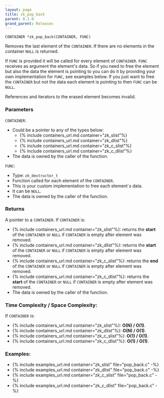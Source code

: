 ```yaml
---
layout: page
title: zk_pop_back
parent: 0.1.0
grand_parent: Releases
---
```


```
CONTAINER *zk_pop_back(CONTAINER, FUNC)
```

Removes the last element of the `CONTAINER`. If there are no elements in the container `NULL` is returned.

If `FUNC` is provided it will be called for every element of `CONTAINER`. `FUNC` receives as argument the element's data.
So if you need to free the element but also the data the element is pointing to you can do it by providing your own implementation for `FUNC`, see examples below.
If you just want to free the `CONTAINER` but not the data each element is pointing to then `FUNC` can be `NULL`.

References and iterators to the erased element becomes invalid.

### Parameters

`CONTAINER`:
- Could be a pointer to any of the types below:
  - {% include containers_url.md container="zk_slist"%}
  - {% include containers_url.md container="zk_dlist"%}
  - {% include containers_url.md container="zk_c_slist"%}
  - {% include containers_url.md container="zk_c_dlist"%}
- The data is owned by the caller of the function.

`FUNC`:
- Type: `zk_destructor_t`
- Function called for each element of the `CONTAINER`.
- This is your custom implementation to free each element`s data.
- It can be `NULL`.
- The data is owned by the caller of the function.

### Returns
A pointer to a `CONTAINER`. If `CONTAINER` is:
- {% include containers_url.md container="zk_slist"%}: returns the **start** of the `CONTAINER` or `NULL` if `CONTAINER` is empty after element was removed.
- {% include containers_url.md container="zk_dlist"%}: returns the **start** of the `CONTAINER` or `NULL` if `CONTAINER` is empty after element was removed.
- {% include containers_url.md container="zk_c_slist"%}: returns the **end** of the `CONTAINER` or `NULL` if `CONTAINER` is empty after element was removed.
- {% include containers_url.md container="zk_c_dlist"%}: returns the **start** of the `CONTAINER` or `NULL` if `CONTAINER` is empty after element was removed.
- The data is owned by the caller of the function.

### Time Complexity / Space Complexity:
If `CONTAINER` is:
- {% include containers_url.md container="zk_slist"%}: **O(N) / O(1)**.
- {% include containers_url.md container="zk_dlist"%}: **O(N) / O(1)**.
- {% include containers_url.md container="zk_c_slist"%}: **O(1) / O(1)**.
- {% include containers_url.md container="zk_c_dlist"%}: **O(1) / O(1)**.

### Examples:
- {% include examples_url.md container="zk_slist" file="pop_back.c" -%}
- {% include examples_url.md container="zk_dlist" file="pop_back.c" -%}
- {% include examples_url.md container="zk_c_slist" file="pop_back.c" -%}
- {% include examples_url.md container="zk_c_dlist" file="pop_back.c" -%}


